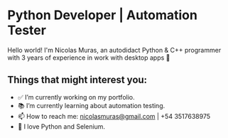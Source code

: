 <h1>Python Developer | Automation Tester </h1>

Hello world! I'm Nicolas Muras, an autodidact Python & C++ programmer with 3 years of experience in work with desktop apps 🌝

<h2>Things that might interest you:</h2>

<ul>
<li><g-emoji class="g-emoji" alias="white_check_mark" fallback-src="https://github.githubassets.com/images/icons/emoji/unicode/2705.png">✅</g-emoji> I’m currently working on my portfolio.</li>
<li><g-emoji class="g-emoji" alias="books" fallback-src="https://github.githubassets.com/images/icons/emoji/unicode/1f4da.png">📚</g-emoji> I’m currently learning about automation testing.</li>
<li><g-emoji class="g-emoji" alias="mailbox" fallback-src="https://github.githubassets.com/images/icons/emoji/unicode/1f4eb.png">📫</g-emoji> How to reach me: <a href="mailto:nicolasmuras@gmail.com">nicolasmuras@gmail.com</a> | +54 3517638975</li>
<li><g-emoji class="g-emoji" alias="blue_heart" fallback-src="https://github.githubassets.com/images/icons/emoji/unicode/1f499.png">💙</g-emoji> I love Python and Selenium.</li>
</ul>
<!--
**NicolasMuras/NicolasMuras** is a ✨ _special_ ✨ repository because its `README.md` (this file) appears on your GitHub profile.

Here are some ideas to get you started:


- 🌱 
- 👯 I’m looking to collaborate on ...
- 🤔 I’m looking for help with ...
- 💬 Ask me about ...

- 😄 Pronouns: ...
 ...
-->
